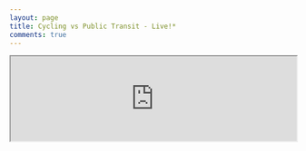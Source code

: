 ```yaml
---
layout: page
title: Cycling vs Public Transit - Live!*
comments: true
---
```


<iframe class="myIframe bikeframe" width="100%" src="https://evanodell.shinyapps.io/cycling-v-oyster/" ></iframe>
